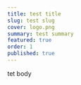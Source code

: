 ```yaml
---
title: test title
slug: test slug
cover: logo.png
summary: test summary
featured: true
order: 1
published: true
---
```

tet body
